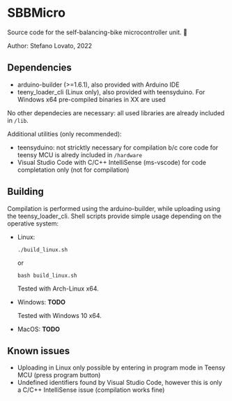 # SBBMicro

Source code for the self-balancing-bike microcontroller unit. 🚀️

Author: Stefano Lovato, 2022

## Dependencies

* arduino-builder (>=1.6.1), also provided with Arduino IDE
* teeny_loader_cli (Linux only), also provided with teensyduino. For Windows x64 pre-compiled binaries in XX are used

No other dependecies are necessary: all used libraries are already included in `/lib`.

Additional utilities (only recommended):

* teensyduino: not stricktly necessary for compilation b/c core code for teensy MCU is alredy included in `/hardware`
* Visual Studio Code with C/C++ IntelliSense (ms-vscode) for code completation only (not for compilation)

## Building

Compilation is performed using the arduino-builder, while uploading using the teensy_loader_cli. Shell scripts provide simple usage depending on the operative system:

* Linux: 

  ```
  ./build_linux.sh
  ```

  or 
  
  ```
  bash build_linux.sh
  ```

  Tested with Arch-Linux x64.
* Windows: **TODO**

  Tested with Windows 10 x64.
* MacOS: **TODO**

## Known issues

* Uploading in Linux only possible by entering in program mode in Teensy MCU (press program button)
* Undefined identifiers found by Visual Studio Code, however this is only a C/C++ IntelliSense issue (compilation works fine)
